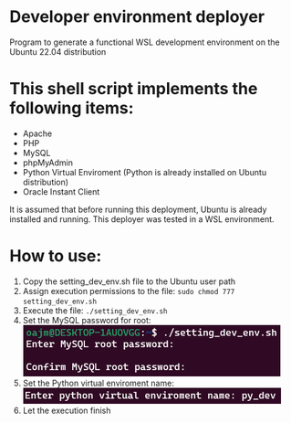 # Developer environment deployer
Program to generate a functional WSL development environment on the Ubuntu 22.04 distribution

<h1>This shell script implements the following items:</h1>

<ul>
    <li>Apache</li>
    <li>PHP</li>
    <li>MySQL</li>
    <li>phpMyAdmin</li>
    <li>Python Virtual Enviroment (Python is already installed on Ubuntu distribution)</li>
    <li>Oracle Instant Client</li>
</ul>

It is assumed that before running this deployment, Ubuntu is already installed and running. This deployer was tested in a WSL environment.

<h1>How to use:</h1>
<ol>
    <li>Copy the setting_dev_env.sh file to the Ubuntu user path</li>
    <li>Assign execution permissions to the file: <code>sudo chmod 777 setting_dev_env.sh</code></li>
    <li>Execute the file: <code>./setting_dev_env.sh</code></li>
    <li>Set the MySQL password for root:</li>
        <img src="inc\mysqlrootpsw.png">
    <li>Set the Python virtual enviroment name:</li>
        <img src="inc\pyenvname.png">
    <li>Let the execution finish</li>
    
</ol>
